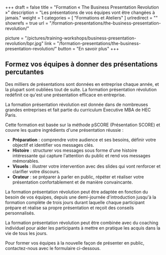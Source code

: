 +++
draft		= false
title		= "Formation « The Business Presentation Revolution »"
description = "Les présentations de vos équipes vont être changées à jamais."
weight		= 1
categories	= [ "Formations et Ateliers" ]
urlredirect	= ""
showrefs	= true
url	 		= "/formation-presentations/the-business-presentation-revolution/"

picture		= "/pictures/training-workshops/business-presentation-revolution/bpr.jpg"
link			= "/formation-presentations/the-business-presentation-revolution/"
button		= "En savoir plus"
+++

## Formez vos équipes à donner des présentations percutantes

Des milliers de présentations sont données en entreprise chaque année, et la plupart sont oubliées tout de suite. La formation présentation révolution redéfinit ce qu'est une présentation efficace en entreprise.

La formation présentation révolution est donnée dans de nombreuses grandes entreprises et fait partie du curriculum Executive MBA de HEC Paris.

Cette formation est basée sur la méthode pSCORE (Présentation SCORE) et couvre les quatre ingrédients d'une présentation réussie :

* **Préparation** : comprendre votre audience et ses besoins, définir votre objectif et identifier vos messages clés.
* **Histoire** : structurer vos messages sous forme d'une histoire intéressante qui capture l'attention du public et rend vos messages mémorables.
* **Visuels** : illustrer votre intervention avec des slides qui vont renforcer et clarifier votre discours.
* **Orateur** : se préparer à parler en public, répéter et réaliser votre présentation confortablement et de manière convaincante.

La formation présentation révolution peut être adaptée en fonction du besoin de vos équipes, depuis une demi-journée d'introduction jusqu'à la formation complète de trois jours durant laquelle chaque participant prépare et réalise sa propre présentation et reçoit des conseils personnalisés.

La formation présentation révolution peut être combinée avec du coaching individuel pour aider les participants à mettre en pratique les acquis dans la vie de tous les jours.

Pour former vos équipes à la nouvelle façon de présenter en public, contactez-nous avec le formulaire ci-dessous.

[pic1]: /pictures/training-workshops/business-presentation-revolution/bpr.jpg